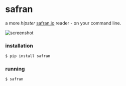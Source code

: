 safran
================

a more *hipster* <a href="http://www.safran.io">safran.io</a> reader - on your command line.


![screenshot](http://i.imgur.com/3mUqy1Q.png)


### installation

```bash
$ pip install safran
```

### running
```bash
$ safran
```
